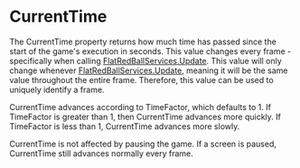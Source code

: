 # CurrentTime

The CurrentTime property returns how much time has passed since the start of the game's execution in seconds. This value changes every frame - specifically when calling [FlatRedBallServices.Update](../../../frb/docs/index.php). This value will only change whenever [FlatRedBallServices.Update](../../../frb/docs/index.php), meaning it will be the same value throughout the entire frame. Therefore, this value can be used to uniquely identify a frame.

CurrentTime advances according to TimeFactor, which defaults to 1. If TimeFactor is greater than 1, then CurrentTime advances more quickly. If TimeFactor is less than 1, CurrentTime advances more slowly.

CurrentTime is not affected by pausing the game. If a screen is paused, CurrentTime still advances normally every frame.

